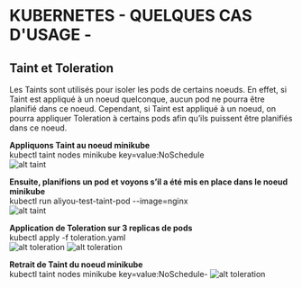 
# KUBERNETES - QUELQUES CAS D'USAGE -
## Taint et Toleration

Les Taints sont utilisés pour isoler les pods de certains noeuds. En effet, si Taint est appliqué à un noeud quelconque, aucun pod ne pourra être planifié dans ce noeud. Cependant, si Taint est appliqué à un noeud, on pourra appliquer Toleration à certains pods afin qu’ils puissent être planifiés dans ce noeud.


**Appliquons Taint au noeud minikube** <br />
kubectl taint nodes minikube key=value:NoSchedule  <br />
![alt taint](https://aliyoub.github.io/kubernetes/images/taints-tolerations_1.png)

**Ensuite, planifions un pod et voyons s’il a été mis en place dans le noeud minikube** <br />
kubectl run aliyou-test-taint-pod --image=nginx  <br />
![alt taint](https://aliyoub.github.io/kubernetes/images/taints-tolerations_2.png)


**Application de Toleration sur 3 replicas de pods** <br />
kubectl apply -f toleration.yaml <br />
![alt toleration](https://aliyoub.github.io/kubernetes/images/taints-tolerations_3.png)
![alt toleration](https://aliyoub.github.io/kubernetes/images/taints-tolerations_5b.png)


**Retrait de Taint du noeud minikube** <br />
kubectl taint nodes minikube key=value:NoSchedule-
![alt toleration](https://aliyoub.github.io/kubernetes/images/taints-tolerations_5.png)
